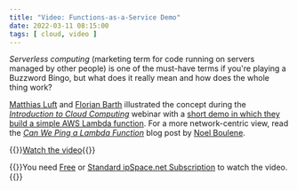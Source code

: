 ```yaml
---
title: "Video: Functions-as-a-Service Demo"
date: 2022-03-11 08:15:00
tags: [ cloud, video ]
---
```

*Serverless computing* (marketing term for code running on servers managed by other people) is one of the must-have terms if you're playing a Buzzword Bingo, but what does it really mean and how does the whole thing work?

[Matthias Luft](https://www.ipspace.net/Author:Matthias_Luft) and [Florian Barth](https://www.ipspace.net/Author:Florian_Barth) illustrated the concept during the _[Introduction to Cloud Computing](https://www.ipspace.net/Introduction_to_Cloud_Computing)_ webinar with a [short demo in which they build a simple AWS Lambda function](https://my.ipspace.net/bin/get/Cloud101/3%20-%20Functions-as-a-Service%20Demo.mp4?doccode=Cloud101). For a more network-centric view, read the *[Can We Ping a Lambda Function](https://netmemo.github.io/post/lambdaping/)* blog post by [Noel Boulene](https://twitter.com/noyelb).

{{<jump>}}[Watch the video](https://my.ipspace.net/bin/get/Cloud101/3%20-%20Functions-as-a-Service%20Demo.mp4?doccode=Cloud101){{</jump>}}

{{<note info>}}You need [Free](https://www.ipspace.net/Subscription/Free) or [Standard ipSpace.net Subscription](https://www.ipspace.net/Subscription/) to watch the video.{{</note>}}
